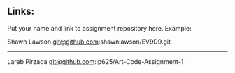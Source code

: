 
## Links:

Put your name and link to assignment repository here. Example:

Shawn Lawson    git@github.com:shawnlawson/EV9D9.git

----

Lareb Pirzada git@github.com:lp625/Art-Code-Assignment-1
